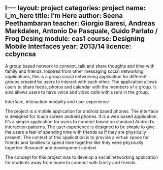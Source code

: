 I---
layout: project
categories: project
name: i_m_here
title:  I’m Here
author: Seena Peethambaran
teacher: Giorgio Baresi, Andreas Markdalen, Antonio De Pasquale, Guido Parlato / Frog Desing
module: cas1
course: Designing Mobile Interfaces
year: 2013/14
licence: ccbyncsa
---
A group based network to connect, talk and share thoughts and time with family and friends. Inspired from other messaging social networking applications, this is a group social networking application for different groups created by users to interact with each other. The application allows users to share feeds, photos and calendar with the members of a group. It also allows users to have voice and video calls with users in the group.

Interface, interaction modality and user experience

The project is a mobile application for android based phones. The interface is designed for touch screen android phones. It is a web based application. It’s a simple application for users to connect based on standard Android’s interaction patterns. The user experience is designed to be simple to give the users a feel of spending time with friends as if they are physically present. The context of this application is to provide a virtual space for friends and families to spend time together like they were physically together.
Research and development context

The concept for this project was to develop a social networking application for students away from home to connect with family and friends.